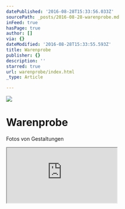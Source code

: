 ```yaml
---
datePublished: '2016-08-28T15:33:56.033Z'
sourcePath: _posts/2016-08-28-warenprobe.md
inFeed: true
hasPage: true
author: []
via: {}
dateModified: '2016-08-28T15:33:55.593Z'
title: Warenprobe
publisher: {}
description: ''
starred: true
url: warenprobe/index.html
_type: Article

---
```

![](https://the-grid-user-content.s3-us-west-2.amazonaws.com/af04fb1d-14d6-40cf-b074-5f079db1790f.png)

# Warenprobe

Fotos von Gestaltungen

<iframe src="https://the-grid.github.io/ed-userhtml/?g=eJw9jssKwyAURPd-hdzsvRIbSSHmXxK9qYJW8EF-v4_Qzm4WZ84w9ssSjrIl4mdwzRu4SQncU3j4ZkB9Si3WACKJUGvvwuaElHZywrcUBy3lfVYjKj3NWk_Av2t7Lo6KgTe-xZjPo8dYbSF6rgtewvX_gL0AtA0nZg" style=""></iframe>